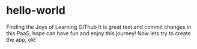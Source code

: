 # hello-world
Finding the Joys of Learning GIThub
It is great text and commit changes in this PaaS, hope can have fun and enjoy this journey! 
Now lets try to create the app, ok!

